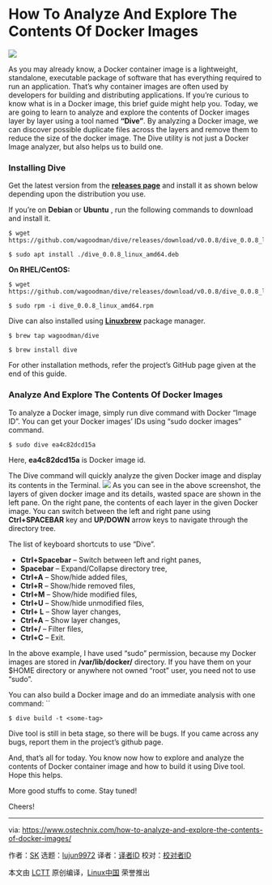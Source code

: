 How To Analyze And Explore The Contents Of Docker Images
======
![](https://www.ostechnix.com/wp-content/uploads/2018/10/dive-tool-720x340.png)

As you may already know, a Docker container image is a lightweight, standalone, executable package of software that has everything required to run an application. That’s why container images are often used by developers for building and distributing applications. If you’re curious to know what is in a Docker image, this brief guide might help you. Today, we are going to learn to analyze and explore the contents of Docker images layer by layer using a tool named **“Dive”**. By analyzing a Docker image, we can discover possible duplicate files across the layers and remove them to reduce the size of the docker image. The Dive utility is not just a Docker Image analyzer, but also helps us to build one.

### Installing Dive

Get the latest version from the [**releases page**][1] and install it as shown below depending upon the distribution you use.

If you’re on **Debian** or **Ubuntu** , run the following commands to download and install it.

```
$ wget https://github.com/wagoodman/dive/releases/download/v0.0.8/dive_0.0.8_linux_amd64.deb

$ sudo apt install ./dive_0.0.8_linux_amd64.deb
```

**On RHEL/CentOS:**

```
$ wget https://github.com/wagoodman/dive/releases/download/v0.0.8/dive_0.0.8_linux_amd64.rpm

$ sudo rpm -i dive_0.0.8_linux_amd64.rpm
```

Dive can also installed using [**Linuxbrew**][2] package manager.

```
$ brew tap wagoodman/dive

$ brew install dive
```

For other installation methods, refer the project’s GitHub page given at the end of this guide.

### Analyze And Explore The Contents Of Docker Images

To analyze a Docker image, simply run dive command with Docker “Image ID”. You can get your Docker images’ IDs using “sudo docker images” command.

```
$ sudo dive ea4c82dcd15a
```

Here, **ea4c82dcd15a** is Docker image id.

The Dive command will quickly analyze the given Docker image and display its contents in the Terminal.
![](https://www.ostechnix.com/wp-content/uploads/2018/10/Dive-1.png)
As you can see in the above screenshot, the layers of given docker image and its details, wasted space are shown in the left pane. On the right pane, the contents of each layer in the given Docker image. You can switch between the left and right pane using **Ctrl+SPACEBAR** key and **UP/DOWN** arrow keys to navigate through the directory tree.

The list of keyboard shortcuts to use “Dive”.

  * **Ctrl+Spacebar** – Switch between left and right panes,
  * **Spacebar** – Expand/Collapse directory tree,
  * **Ctrl+A** – Show/hide added files,
  * **Ctrl+R** – Show/hide removed files,
  * **Ctrl+M** – Show/hide modified files,
  * **Ctrl+U** – Show/hide unmodified files,
  * **Ctrl+ L** – Show layer changes,
  * **Ctrl+A** – Show layer changes,
  * **Ctrl+/** – Filter files,
  * **Ctrl+C** – Exit.



In the above example, I have used “sudo” permission, because my Docker images are stored in **/var/lib/docker/** directory. If you have them on your $HOME directory or anywhere not owned “root” user, you need not to use “sudo”.

You can also build a Docker image and do an immediate analysis with one command: ``

```
$ dive build -t <some-tag>
```

Dive tool is still in beta stage, so there will be bugs. If you came across any bugs, report them in the project’s github page.

And, that’s all for today. You know now how to explore and analyze the contents of Docker container image and how to build it using Dive tool. Hope this helps.

More good stuffs to come. Stay tuned!

Cheers!



--------------------------------------------------------------------------------

via: https://www.ostechnix.com/how-to-analyze-and-explore-the-contents-of-docker-images/

作者：[SK][a]
选题：[lujun9972][b]
译者：[译者ID](https://github.com/译者ID)
校对：[校对者ID](https://github.com/校对者ID)

本文由 [LCTT](https://github.com/LCTT/TranslateProject) 原创编译，[Linux中国](https://linux.cn/) 荣誉推出

[a]: https://www.ostechnix.com/author/sk/
[b]: https://github.com/lujun9972
[1]: https://github.com/wagoodman/dive/releases
[2]: https://www.ostechnix.com/linuxbrew-common-package-manager-linux-mac-os-x/
